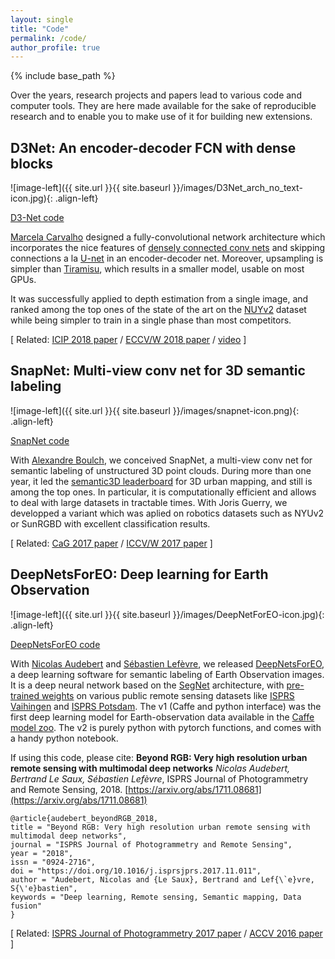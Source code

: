 ```yaml
---
layout: single
title: "Code"
permalink: /code/
author_profile: true
---
```


{% include base_path %}

Over the years, research projects and papers lead to various code and computer tools. They are here made available for the sake of reproducible research and to enable you to make use of it for building new extensions.


## D3Net: An encoder-decoder FCN with dense blocks

![image-left]({{ site.url }}{{ site.baseurl }}/images/D3Net_arch_no_text-icon.jpg){: .align-left}

[D3-Net code](https://github.com/marcelampc/d3net_depth_estimation)

[Marcela Carvalho](http://mcarvalho.ml/) designed a fully-convolutional network architecture which incorporates the nice features of [densely connected conv nets](https://arxiv.org/abs/1608.06993) and skipping connections a la [U-net](https://arxiv.org/abs/1505.04597) in an encoder-decoder net. Moreover, upsampling is simpler than [Tiramisu](https://arxiv.org/abs/1611.09326), which results in a smaller model, usable on most GPUs.
 
It was successfully applied to depth estimation from a single image, and ranked among the top ones of the
state of the art on the [NUYv2](https://cs.nyu.edu/~silberman/datasets/nyu_depth_v2.html) dataset while being simpler to train in a single phase than most competitors.

\[ Related: [ICIP 2018 paper](http://mcarvalho.ml/material/docs/2018/regression_losses_icip_2018.pdf) / [ECCV/W 2018 paper](http://www.sys.info.hiroshima-cu.ac.jp/3drw2018/procs/W17-01.pdf) / [video](https://www.youtube.com/watch?v=Zx7k5-xc-BE) \]


## SnapNet: Multi-view conv net for 3D semantic labeling 	 

![image-left]({{ site.url }}{{ site.baseurl }}/images/snapnet-icon.png){: .align-left}

[SnapNet code](https://github.com/aboulch/snapnet)


With [Alexandre Boulch](http://www.boulch.eu/), we conceived SnapNet, a multi-view conv net for semantic labeling of unstructured 3D point clouds. During more than one year, it led the [semantic3D leaderboard](http://semantic3d.net/view_results.php?chl=1) for 3D urban mapping, and still is among the top ones. In particular, it is computationally efficient and allows to deal with large datasets in tractable times. With Joris Guerry, we developped a variant which was aplied on robotics datasets such as NYUv2 or SunRGBD with excellent classification results.

\[ Related: [CaG 2017 paper](https://blesaux.github.io/files/2017-11-10-aboulch-snapnet-CAG17.pdf) /  [ICCV/W 2017 paper](http://openaccess.thecvf.com/content_ICCV_2017_workshops/papers/w13/Guerry_SnapNet-R_Consistent_3D_ICCV_2017_paper.pdf) \]



## DeepNetsForEO: Deep learning for Earth Observation 	 

![image-left]({{ site.url }}{{ site.baseurl }}/images/DeepNetForEO-icon.jpg){: .align-left}

[DeepNetsForEO code](https://github.com/nshaud/DeepNetsForEO)

With [Nicolas Audebert](https://nicolas.audebert.at/) and [Sébastien Lefèvre](http://people.irisa.fr/Sebastien.Lefevre/), we released [DeepNetsForEO](https://github.com/nshaud/DeepNetsForEO), a deep learning software for semantic labeling of Earth Observation images. It is a deep neural network based on the [SegNet](https://arxiv.org/abs/1511.02680) architecture, with [pre-trained weights](http://www-obelix.irisa.fr/software/) on various public remote sensing datasets like [ISPRS Vaihingen](http://www2.isprs.org/commissions/comm3/wg4/2d-sem-label-vaihingen.html) and [ISPRS Potsdam](http://www2.isprs.org/potsdam-2d-semantic-labeling.html). The v1 (Caffe and python interface) was the first deep learning model for Earth-observation data available in the [Caffe model zoo](https://github.com/BVLC/caffe/wiki/Model-Zoo#deep-networks-for-earth-observation). The v2 is purely python with pytorch functions, and comes with a handy python notebook.

If using this code, please cite: **Beyond RGB: Very high resolution urban remote sensing with multimodal deep networks** _Nicolas Audebert, Bertrand Le Saux, Sébastien Lefèvre_, ISPRS Journal of Photogrammetry and Remote Sensing, 2018. [https://arxiv.org/abs/1711.08681](https://arxiv.org/abs/1711.08681)

```
@article{audebert_beyondRGB_2018,
title = "Beyond RGB: Very high resolution urban remote sensing with multimodal deep networks",
journal = "ISPRS Journal of Photogrammetry and Remote Sensing",
year = "2018",
issn = "0924-2716",
doi = "https://doi.org/10.1016/j.isprsjprs.2017.11.011",
author = "Audebert, Nicolas and {Le Saux}, Bertrand and Lef{\`e}vre, S{\'e}bastien",
keywords = "Deep learning, Remote sensing, Semantic mapping, Data fusion"
}

```

\[ Related: [ISPRS Journal of Photogrammetry 2017 paper](https://hal.archives-ouvertes.fr/hal-01636145/document) /  [ACCV 2016 paper](https://hal.archives-ouvertes.fr/hal-01360166/file/accv16_final_483.pdf) \]



